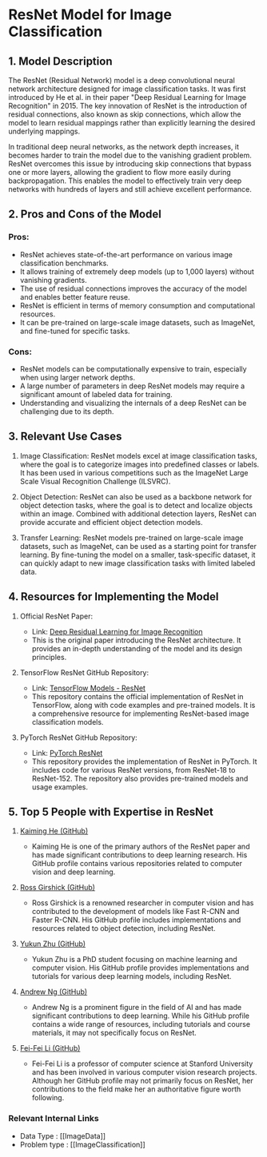 # ResNet Model for Image Classification

## 1. Model Description
The ResNet (Residual Network) model is a deep convolutional neural network architecture designed for image classification tasks. It was first introduced by He et al. in their paper "Deep Residual Learning for Image Recognition" in 2015. The key innovation of ResNet is the introduction of residual connections, also known as skip connections, which allow the model to learn residual mappings rather than explicitly learning the desired underlying mappings.

In traditional deep neural networks, as the network depth increases, it becomes harder to train the model due to the vanishing gradient problem. ResNet overcomes this issue by introducing skip connections that bypass one or more layers, allowing the gradient to flow more easily during backpropagation. This enables the model to effectively train very deep networks with hundreds of layers and still achieve excellent performance.

## 2. Pros and Cons of the Model

### Pros:
- ResNet achieves state-of-the-art performance on various image classification benchmarks.
- It allows training of extremely deep models (up to 1,000 layers) without vanishing gradients.
- The use of residual connections improves the accuracy of the model and enables better feature reuse.
- ResNet is efficient in terms of memory consumption and computational resources.
- It can be pre-trained on large-scale image datasets, such as ImageNet, and fine-tuned for specific tasks.

### Cons:
- ResNet models can be computationally expensive to train, especially when using larger network depths.
- A large number of parameters in deep ResNet models may require a significant amount of labeled data for training.
- Understanding and visualizing the internals of a deep ResNet can be challenging due to its depth.

## 3. Relevant Use Cases
1. Image Classification: ResNet models excel at image classification tasks, where the goal is to categorize images into predefined classes or labels. It has been used in various competitions such as the ImageNet Large Scale Visual Recognition Challenge (ILSVRC).

2. Object Detection: ResNet can also be used as a backbone network for object detection tasks, where the goal is to detect and localize objects within an image. Combined with additional detection layers, ResNet can provide accurate and efficient object detection models.

3. Transfer Learning: ResNet models pre-trained on large-scale image datasets, such as ImageNet, can be used as a starting point for transfer learning. By fine-tuning the model on a smaller, task-specific dataset, it can quickly adapt to new image classification tasks with limited labeled data.

## 4. Resources for Implementing the Model

1. Official ResNet Paper:
   - Link: [Deep Residual Learning for Image Recognition](https://arxiv.org/abs/1512.03385)
   - This is the original paper introducing the ResNet architecture. It provides an in-depth understanding of the model and its design principles.

2. TensorFlow ResNet GitHub Repository:
   - Link: [TensorFlow Models - ResNet](https://github.com/tensorflow/models/tree/master/official/vision/image_classification/resnet)
   - This repository contains the official implementation of ResNet in TensorFlow, along with code examples and pre-trained models. It is a comprehensive resource for implementing ResNet-based image classification models.

3. PyTorch ResNet GitHub Repository:
   - Link: [PyTorch ResNet](https://github.com/pytorch/vision/blob/master/torchvision/models/resnet.py)
   - This repository provides the implementation of ResNet in PyTorch. It includes code for various ResNet versions, from ResNet-18 to ResNet-152. The repository also provides pre-trained models and usage examples.

## 5. Top 5 People with Expertise in ResNet

1. [Kaiming He (GitHub)](https://github.com/KaimingHe)
   - Kaiming He is one of the primary authors of the ResNet paper and has made significant contributions to deep learning research. His GitHub profile contains various repositories related to computer vision and deep learning.

2. [Ross Girshick (GitHub)](https://github.com/rbgirshick)
   - Ross Girshick is a renowned researcher in computer vision and has contributed to the development of models like Fast R-CNN and Faster R-CNN. His GitHub profile includes implementations and resources related to object detection, including ResNet.

3. [Yukun Zhu (GitHub)](https://github.com/YunYang1994)
   - Yukun Zhu is a PhD student focusing on machine learning and computer vision. His GitHub profile provides implementations and tutorials for various deep learning models, including ResNet.

4. [Andrew Ng (GitHub)](https://github.com/andrewng)
   - Andrew Ng is a prominent figure in the field of AI and has made significant contributions to deep learning. While his GitHub profile contains a wide range of resources, including tutorials and course materials, it may not specifically focus on ResNet.

5. [Fei-Fei Li (GitHub)](https://github.com/fferroni)
   - Fei-Fei Li is a professor of computer science at Stanford University and has been involved in various computer vision research projects. Although her GitHub profile may not primarily focus on ResNet, her contributions to the field make her an authoritative figure worth following.


 ### Relevant Internal Links
- Data Type : [[ImageData]]
- Problem type : [[ImageClassification]]
